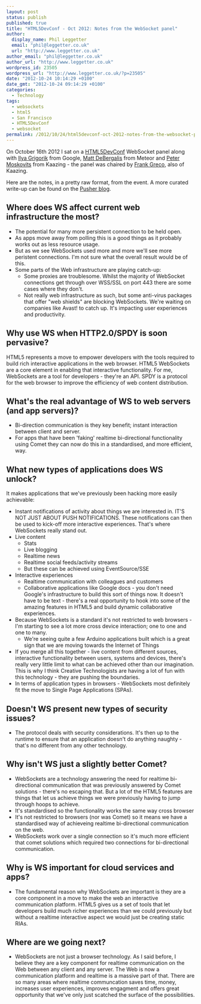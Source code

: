 ```yaml
---
layout: post
status: publish
published: true
title: "HTML5DevConf - Oct 2012: Notes from the WebSocket panel"
author:
  display_name: Phil Leggetter
  email: "phil@leggetter.co.uk"
  url: "http://www.leggetter.co.uk"
author_email: "phil@leggetter.co.uk"
author_url: "http://www.leggetter.co.uk"
wordpress_id: 23505
wordpress_url: "http://www.leggetter.co.uk/?p=23505"
date: "2012-10-24 10:14:29 +0100"
date_gmt: "2012-10-24 09:14:29 +0100"
categories:
  - Technology
tags:
  - websockets
  - html5
  - San Francisco
  - HTML5DevConf
  - websocket
permalink: /2012/10/24/html5devconf-oct-2012-notes-from-the-websocket-panel.html
---
```


<p>On October 16th 2012 I sat on a <a href="http://html5devconf">HTML5DevConf</a> WebSocket panel along with <a href="http://www.igvita.com/">Ilya Grigorik</a> from Google, <a href="https://twitter.com/debergalis">Matt DeBergalis</a> from Meteor and <a href="http://www.twitter.com/pmoskovi">Peter Moskovits</a> from Kaazing - the panel was chaired by <a href="https://twitter.com/frankgreco">Frank Greco</a>, also of Kaazing.</p>
<p>Here are the notes, in a pretty raw format, from the event. A more curated write-up can be found on the <a href="http://blog.pusher.com/2012/10/22/a-realtime-focus-at-html5devconf">Pusher blog</a>.</p>
<h2>Where does WS affect current web infrastructure the most?</h2>
<ul>
<li>The potential for many more persistent connection to be held open.</li>
<li>As apps move away from polling this is a good things as it probably works out as less resource usage.</li>
<li>But as we see WebSockets used more and more we'll see more peristent connections. I'm not sure what the overall result would be of this.</li>
<li>Some parts of the Web infrastructure are playing catch-up:
<ul>
<li>Some proxies are troublesome. Whilst the majority of WebSocket connections get through over WSS/SSL on port 443 there are some cases where they don't.</li>
<li>Not really web infrastructure as such, but some anti-virus packages that offer "web shields" are blocking WebSockets. We're waiting on companies like Avast! to catch up. It's impacting user experiences and productivity.</li>
</ul>
</li>
</ul>
<h2>Why use WS when HTTP2.0/SPDY is soon pervasive?</h2>
<p>HTML5 represents a move to empower developers with the tools required to build rich interactive applications in the web browser. HTML5 WebSockets are a core element in enabling that interactive functionality. For me, WebSockets are a tool for developers - they're an API. SPDY is a protocol for the web browser to improve the efficiency of web content distribution.</p>
<h2>What's the real advantage of WS to web servers (and app servers)?</h2>
<ul>
<li>Bi-direction communication is they key benefit; instant interaction between client and server.</li>
<li>For apps that have been 'faking' realtime bi-directional functionality using Comet they can now do this in a standardised, and more efficient, way.</li>
</ul>
<h2>What new types of applications does WS unlock?</h2>
<p>It makes applications that we've previously been hacking more easily achievable:</p>
<ul>
<li>Instant notifications of activity about things we are interested in. IT'S NOT JUST ABOUT PUSH NOTIFICATIONS. These notifications can then be used to kick-off more interactive experiences. That's where WebSockets really stand out.</li>
<li>Live content
<ul>
<li>Stats</li>
<li>Live blogging</li>
<li>Realtime news</li>
<li>Realtime social feeds/activity streams</li>
<li>But these can be achieved using EventSource/SSE</li>
</ul>
</li>
<li>Interactive experiences
<ul>
<li>Realtime communication with colleagues and customers</li>
<li>Collaborative applications like Google docs - you don't need Google's infrastructure to build this sort of things now. It doesn't have to be text - there's a real opportunity to hook into some of the amazing features in HTML5 and build dynamic collaborative experiences.</li>
</ul>
</li>
<li>Because WebSockets is a standard it's not restricted to web browsers - I'm starting to see a lot more cross device interaction; one to one and one to many.
<ul>
<li>We're seeing quite a few Arduino applications built which is a great sign that we are moving towards the Internet of Things</li>
</ul>
</li>
<li>If you merge all this together - live content from different sources, interactive functionality between users, systems and devices, there's really very little limit to what can be achieved other than our imagination. This is why I think Creative Technologists are having a lot of fun with this technology - they are pushing the boundaries.</li>
<li>In terms of application types in browsers - WebSockets most definitely fit the move to Single Page Applications (SPAs).</li>
</ul>
<h2>Doesn't WS present new types of security issues?</h2>
<ul>
<li>The protocol deals with security considerations. It's then up to the runtime to ensure that an application doesn't do anything naughty - that's no different from any other technology.</li>
</ul>
<h2>Why isn't WS just a slightly better Comet?</h2>
<ul>
<li>WebSockets are a technology answering the need for realtime bi-directional communication that was previously answered by Comet solutions - there's no escaping that. But a lot of the HTML5 features are things that let us achieve things we were previously having to jump through hoops to achieve.</li>
<li>It's standardised so the functionality works the same way cross browser</li>
<li>It's not restricted to browsers (nor was Comet) so it means we have a standardised way of achieveing realtime bi-directional communication on the web.</li>
<li>WebSockets work over a single connection so it's much more efficient that comet solutions which required two connections for bi-directional communication.</li>
</ul>
<h2>Why is WS important for cloud services and apps?</h2>
<ul>
<li>The fundamental reason why WebSockets are important is they are a core component in a move to make the web an interactive communication platform. HTML5 gives us a set of tools that let developers build much richer experiences than we could previously but without a realtime interactive aspect we would just be creating static RIAs.</li>
</ul>
<h2>Where are we going next?</h2>
<ul>
<li>WebSockets are not just a browser technology. As I said before, I believe they are a key component for realtime communication on the Web between any client and any server. The Web is now a communication platform and realtime is a massive part of that. There are so many areas where realtime communcation saves time, money, increases user experiences, improves engagment and offers great opportunity that we've only just scatched the surface of the possibilities.</li>
</ul>
